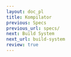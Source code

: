 ```yaml
---
layout: doc_pl
title: Kompilator
previous: Specs
previous_url: specs/
next: Build System
next_url: build-system
review: true
---
```

